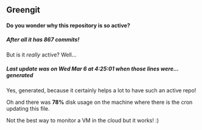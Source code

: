 ## Greengit

#### Do you wonder why this repository is so active?

##### After all it has 867 commits!

But is it *really* active? Well...

##### Last update was on Wed Mar 6 at 4:25:01 when those lines were... generated

Yes, generated, because it certainly helps a lot to have such an active repo!

Oh and there was **78%** disk usage on the machine
where there is the cron updating this file.

Not the best way to monitor a VM in the cloud but it works! :)
